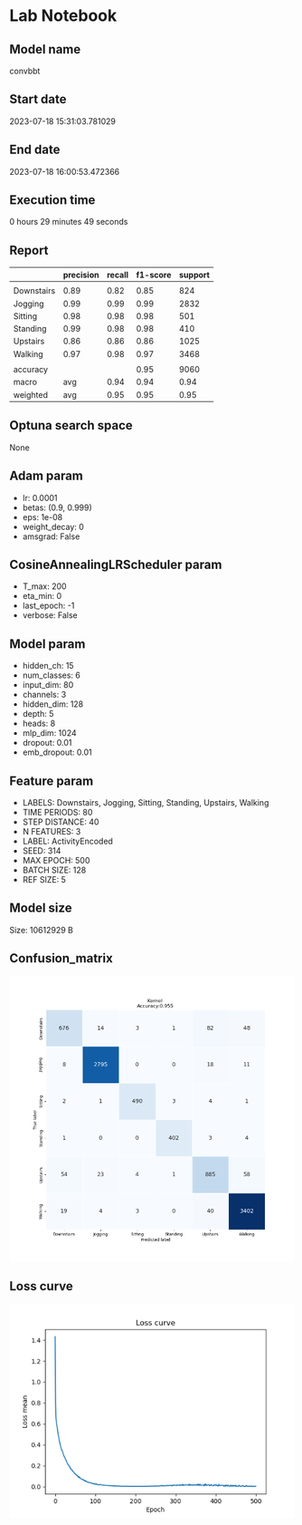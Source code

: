 # Lab Notebook


## Model name
convbbt

## Start date
2023-07-18 15:31:03.781029

## End date
2023-07-18 16:00:53.472366

## Execution time
0 hours 29 minutes 49 seconds

## Report
| | precision | recall | f1-score | support |
| --- | --- | --- | --- | --- |
|  |
| Downstairs | 0.89 | 0.82 | 0.85 | 824 |
| Jogging | 0.99 | 0.99 | 0.99 | 2832 |
| Sitting | 0.98 | 0.98 | 0.98 | 501 |
| Standing | 0.99 | 0.98 | 0.98 | 410 |
| Upstairs | 0.86 | 0.86 | 0.86 | 1025 |
| Walking | 0.97 | 0.98 | 0.97 | 3468 |
|  |
|  accuracy || | 0.95 | 9060 |
| macro | avg | 0.94 | 0.94 | 0.94 | 9060 |
| weighted | avg | 0.95 | 0.95 | 0.95 | 9060 |


## Optuna search space
None

## Adam param
- lr: 0.0001
- betas: (0.9, 0.999)
- eps: 1e-08
- weight_decay: 0
- amsgrad: False

## CosineAnnealingLRScheduler param
- T_max: 200
- eta_min: 0
- last_epoch: -1
- verbose: False

## Model param
- hidden_ch: 15
- num_classes: 6
- input_dim: 80
- channels: 3
- hidden_dim: 128
- depth: 5
- heads: 8
- mlp_dim: 1024
- dropout: 0.01
- emb_dropout: 0.01

## Feature param
- LABELS: Downstairs, Jogging, Sitting, Standing, Upstairs, Walking
- TIME PERIODS: 80
- STEP DISTANCE: 40
- N FEATURES: 3
- LABEL: ActivityEncoded
- SEED: 314
- MAX EPOCH: 500
- BATCH SIZE: 128
- REF SIZE: 5

## Model size
Size: 10612929   B

## Confusion_matrix
![alt](./cross-tab.png)

## Loss curve
![alt](./loss.png)
